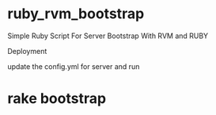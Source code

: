 ruby_rvm_bootstrap
==================

Simple Ruby Script For Server Bootstrap With RVM and RUBY 


Deployment 

update the config.yml for server and run 

# rake bootstrap 
 
